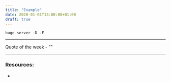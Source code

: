 ```yaml
---
title: "Example"
date: 2020-01-01T13:00:00+01:00
draft: true
---
```


`hugo server -D -F`

---

Quote of the week - ""

---

### Resources:

- []()
